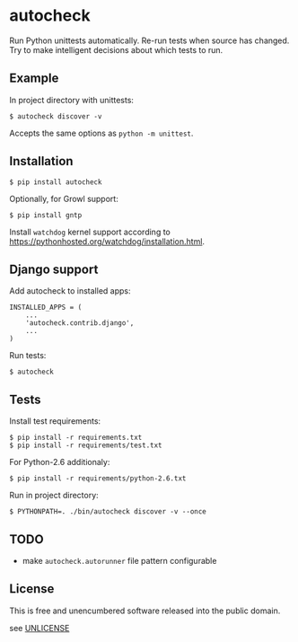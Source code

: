 autocheck
=========

Run Python unittests automatically. Re-run tests when source has changed. Try to make intelligent decisions about which tests to run.


Example
-------

In project directory with unittests:

    $ autocheck discover -v


Accepts the same options as ```python -m unittest```.


Installation
------------

    $ pip install autocheck

Optionally, for Growl support:

    $ pip install gntp

Install ```watchdog``` kernel support according to https://pythonhosted.org/watchdog/installation.html.


Django support
--------------

Add autocheck to installed apps:

    INSTALLED_APPS = (
        ...
        'autocheck.contrib.django',
        ...
    )

Run tests:

    $ autocheck


Tests
-----

Install test requirements:

    $ pip install -r requirements.txt
    $ pip install -r requirements/test.txt

For Python-2.6 additionaly:

    $ pip install -r requirements/python-2.6.txt

Run in project directory:

    $ PYTHONPATH=. ./bin/autocheck discover -v --once


TODO
----

* make ```autocheck.autorunner``` file pattern configurable


License
-------

This is free and unencumbered software released into the public domain.

see [UNLICENSE](http://unlicense.org/)
